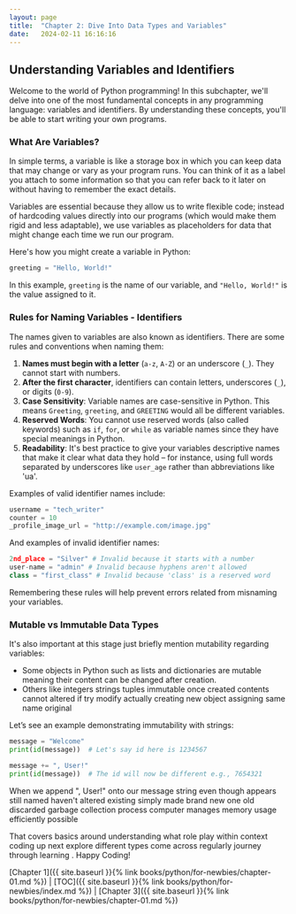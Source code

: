 ```yaml
---
layout: page
title:  "Chapter 2: Dive Into Data Types and Variables"
date:   2024-02-11 16:16:16
---
```


## Understanding Variables and Identifiers

Welcome to the world of Python programming! In this subchapter, we'll delve into one of the most fundamental concepts in any programming language: variables and identifiers. By understanding these concepts, you'll be able to start writing your own programs.

### What Are Variables?

In simple terms, a variable is like a storage box in which you can keep data that may change or vary as your program runs. You can think of it as a label you attach to some information so that you can refer back to it later on without having to remember the exact details.

Variables are essential because they allow us to write flexible code; instead of hardcoding values directly into our programs (which would make them rigid and less adaptable), we use variables as placeholders for data that might change each time we run our program.

Here's how you might create a variable in Python:

```python
greeting = "Hello, World!"
```

In this example, `greeting` is the name of our variable, and `"Hello, World!"` is the value assigned to it.

### Rules for Naming Variables - Identifiers

The names given to variables are also known as identifiers. There are some rules and conventions when naming them:

1. **Names must begin with a letter** (`a-z`, `A-Z`) or an underscore (`_`). They cannot start with numbers.
2. **After the first character**, identifiers can contain letters, underscores (`_`), or digits (`0-9`).
3. **Case Sensitivity**: Variable names are case-sensitive in Python. This means `Greeting`, `greeting`, and `GREETING` would all be different variables.
4. **Reserved Words**: You cannot use reserved words (also called keywords) such as `if`, `for`, or `while` as variable names since they have special meanings in Python.
5. **Readability**: It's best practice to give your variables descriptive names that make it clear what data they hold – for instance, using full words separated by underscores like `user_age` rather than abbreviations like 'ua'.

Examples of valid identifier names include:
```python
username = "tech_writer"
counter = 10
_profile_image_url = "http://example.com/image.jpg"
```

And examples of invalid identifier names:
```python
2nd_place = "Silver" # Invalid because it starts with a number
user-name = "admin" # Invalid because hyphens aren't allowed 
class = "first_class" # Invalid because 'class' is a reserved word 
```

Remembering these rules will help prevent errors related from misnaming your variables.

### Mutable vs Immutable Data Types

It's also important at this stage just briefly mention mutability regarding variables:

- Some objects in Python such as lists and dictionaries are mutable meaning their content can be changed after creation.
- Others like integers strings tuples immutable once created contents cannot altered if try modify actually creating new object assigning same name original 

Let’s see an example demonstrating immutability with strings:

```python
message = "Welcome"
print(id(message))  # Let's say id here is 1234567

message += ", User!"
print(id(message))  # The id will now be different e.g., 7654321
```
When we append ", User!" onto our message string even though appears still named haven't altered existing simply made brand new one old discarded garbage collection process computer manages memory usage efficiently possible 

That covers basics around understanding what role play within context coding up next explore different types come across regularly journey through learning . Happy Coding!


[Chapter 1]({{ site.baseurl }}{% link books/python/for-newbies/chapter-01.md %}) \|
[TOC]({{ site.baseurl }}{% link books/python/for-newbies/index.md %}) \|
[Chapter 3]({{ site.baseurl }}{% link books/python/for-newbies/chapter-01.md %})